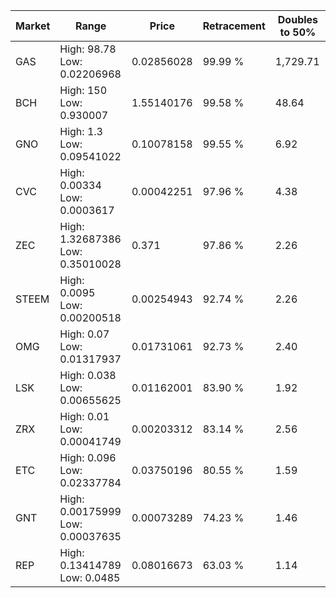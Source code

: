 | Market | Range | Price| Retracement | Doubles to 50% |
| --- | --- | --- | --- | --- |
| GAS | High: 98.78<br />Low: 0.02206968 | 0.02856028 | 99.99 % | 1,729.71 |
| BCH | High: 150<br />Low: 0.930007 | 1.55140176 | 99.58 % | 48.64 |
| GNO | High: 1.3<br />Low: 0.09541022 | 0.10078158 | 99.55 % | 6.92 |
| CVC | High: 0.00334<br />Low: 0.0003617 | 0.00042251 | 97.96 % | 4.38 |
| ZEC | High: 1.32687386<br />Low: 0.35010028 | 0.371 | 97.86 % | 2.26 |
| STEEM | High: 0.0095<br />Low: 0.00200518 | 0.00254943 | 92.74 % | 2.26 |
| OMG | High: 0.07<br />Low: 0.01317937 | 0.01731061 | 92.73 % | 2.40 |
| LSK | High: 0.038<br />Low: 0.00655625 | 0.01162001 | 83.90 % | 1.92 |
| ZRX | High: 0.01<br />Low: 0.00041749 | 0.00203312 | 83.14 % | 2.56 |
| ETC | High: 0.096<br />Low: 0.02337784 | 0.03750196 | 80.55 % | 1.59 |
| GNT | High: 0.00175999<br />Low: 0.00037635 | 0.00073289 | 74.23 % | 1.46 |
| REP | High: 0.13414789<br />Low: 0.0485 | 0.08016673 | 63.03 % | 1.14 |
